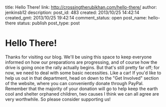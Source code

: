 title: Hello There!
link: http://crossingtherubikhan.com/hello-there/
author: jenkinsb12
description: 
post_id: 483
created: 2013/10/25 14:42:14
created_gmt: 2013/10/25 19:42:14
comment_status: open
post_name: hello-there
status: publish
post_type: post

# Hello There!

Thanks for visiting our blog. We'll be using this space to keep everyone informed on how our preparations are progressing, and of course how the drive is going once the rally actually begins. But that's still pretty far off; for now, we need to deal with some basic necessities. Like a car! If you'd like to help us out in that department, head on down to the "Get Involved" section of the website, where you can conveniently donate through PayPal. Remember that the majority of your donation will go to help keep the earth cool and shelter orphaned children, two causes I think we can all agree are very worthwhile. So please consider supporting us!